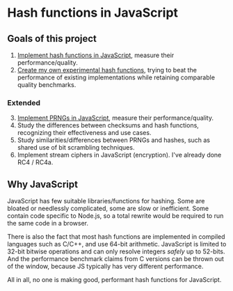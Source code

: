 # Hash functions in JavaScript

## Goals of this project

1. [Implement hash functions in JavaScript](hashes/README.md), measure their
   performance/quality.
2. [Create my own experimental hash functions](experimental/README.md), trying
   to beat the performance of existing implementations while retaining comparable
   quality benchmarks.

### Extended

3. [Implement PRNGs in JavaScript](PRNGs.md), measure their performance/quality.
4. Study the differences between checksums and hash functions, recognizing their effectiveness and use cases.
5. Study similarities/differences between PRNGs and hashes, such as shared use of bit scrambling techniques.
6. Implement stream ciphers in JavaScript (encryption). I've already done RC4 / RC4a.

## Why JavaScript

JavaScript has few suitable libraries/functions for hashing. Some are bloated
or needlessly complicated, some are slow or inefficient. Some contain code
specific to Node.js, so a total rewrite would be required to run the same code
in a browser.

There is also the fact that most hash functions are implemented in compiled
languages such as C/C++, and use 64-bit arithmetic. JavaScript is limited to
32-bit bitwise operations and can only resolve integers _safely_ up to 52-bits.
And the performance benchmark claims from C versions can be thrown out of the
window, because JS typically has very different performance.

All in all, no one is making good, performant hash functions for JavaScript.
